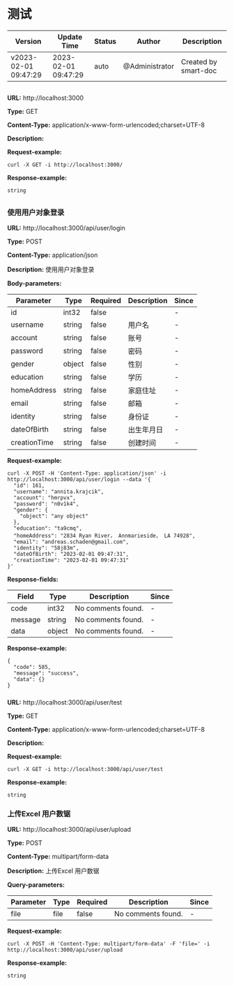 # 测试

| Version | Update Time | Status | Author | Description |
|---------|-------------|--------|--------|-------------|
|v2023-02-01 09:47:29|2023-02-01 09:47:29|auto|@Administrator|Created by smart-doc|



## 
### 
**URL:** http://localhost:3000

**Type:** GET


**Content-Type:** application/x-www-form-urlencoded;charset=UTF-8

**Description:** 

**Request-example:**
```
curl -X GET -i http://localhost:3000/
```

**Response-example:**
```
string
```

## 
### 使用用户对象登录
**URL:** http://localhost:3000/api/user/login

**Type:** POST


**Content-Type:** application/json

**Description:** 使用用户对象登录

**Body-parameters:**

| Parameter | Type | Required | Description | Since |
|-----------|------|----------|-------------|-------|
|id|int32|false||-|
|username|string|false|用户名|-|
|account|string|false|账号|-|
|password|string|false|密码|-|
|gender|object|false|性别|-|
|education|string|false|学历|-|
|homeAddress|string|false|家庭住址|-|
|email|string|false|邮箱|-|
|identity|string|false|身份证|-|
|dateOfBirth|string|false|出生年月日|-|
|creationTime|string|false|创建时间|-|

**Request-example:**
```
curl -X POST -H 'Content-Type: application/json' -i http://localhost:3000/api/user/login --data '{
  "id": 161,
  "username": "annita.krajcik",
  "account": "hmrpvx",
  "password": "n0v1k4",
  "gender": {
    "object": "any object"
  },
  "education": "ta9cmq",
  "homeAddress": "2834 Ryan River， Annmarieside， LA 74928",
  "email": "andreas.schaden@gmail.com",
  "identity": "58j83m",
  "dateOfBirth": "2023-02-01 09:47:31",
  "creationTime": "2023-02-01 09:47:31"
}'
```
**Response-fields:**

| Field | Type | Description | Since |
|-------|------|-------------|-------|
|code|int32|No comments found.|-|
|message|string|No comments found.|-|
|data|object|No comments found.|-|

**Response-example:**
```
{
  "code": 585,
  "message": "success",
  "data": {}
}
```

### 
**URL:** http://localhost:3000/api/user/test

**Type:** GET


**Content-Type:** application/x-www-form-urlencoded;charset=UTF-8

**Description:** 

**Request-example:**
```
curl -X GET -i http://localhost:3000/api/user/test
```

**Response-example:**
```
string
```

### 上传Excel 用户数锯
**URL:** http://localhost:3000/api/user/upload

**Type:** POST


**Content-Type:** multipart/form-data

**Description:** 上传Excel 用户数锯

**Query-parameters:**

| Parameter | Type | Required | Description | Since |
|-----------|------|----------|-------------|-------|
|file|file|false|No comments found.|-|

**Request-example:**
```
curl -X POST -H 'Content-Type: multipart/form-data' -F 'file=' -i http://localhost:3000/api/user/upload
```

**Response-example:**
```
string
```


